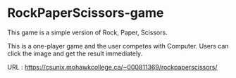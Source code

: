 # RockPaperScissors-game

This game is a simple version of Rock, Paper, Scissors.

This is a one-player game and the user competes with Computer. Users can click the image and get the result immediately.

URL : https://csunix.mohawkcollege.ca/~000811369/rockpaperscissors/
